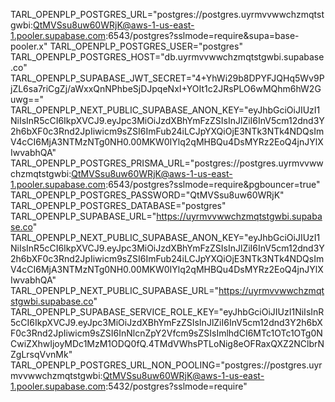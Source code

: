TARL_OPENPLP_POSTGRES_URL="postgres://postgres.uyrmvvwwchzmqtstgwbi:QtMVSsu8uw60WRjK@aws-1-us-east-1.pooler.supabase.com:6543/postgres?sslmode=require&supa=base-pooler.x"
TARL_OPENPLP_POSTGRES_USER="postgres"
TARL_OPENPLP_POSTGRES_HOST="db.uyrmvvwwchzmqtstgwbi.supabase.co"
TARL_OPENPLP_SUPABASE_JWT_SECRET="4+YhWi29b8DPYFJQHq5Wv9PjZL6sa7riCgZj/aWxxQnNPhbeSjDJpqeNxI+YOIt1c2JRsPLO6wMQhm6hW2Guwg=="
TARL_OPENPLP_NEXT_PUBLIC_SUPABASE_ANON_KEY="eyJhbGciOiJIUzI1NiIsInR5cCI6IkpXVCJ9.eyJpc3MiOiJzdXBhYmFzZSIsInJlZiI6InV5cm12dnd3Y2h6bXF0c3Rnd2JpIiwicm9sZSI6ImFub24iLCJpYXQiOjE3NTk3NTk4NDQsImV4cCI6MjA3NTMzNTg0NH0.00MKW0IYlq2qMHBQu4DsMYRz2EoQ4jnJYlXIwvabhQA"
TARL_OPENPLP_POSTGRES_PRISMA_URL="postgres://postgres.uyrmvvwwchzmqtstgwbi:QtMVSsu8uw60WRjK@aws-1-us-east-1.pooler.supabase.com:6543/postgres?sslmode=require&pgbouncer=true"
TARL_OPENPLP_POSTGRES_PASSWORD="QtMVSsu8uw60WRjK"
TARL_OPENPLP_POSTGRES_DATABASE="postgres"
TARL_OPENPLP_SUPABASE_URL="https://uyrmvvwwchzmqtstgwbi.supabase.co"
TARL_OPENPLP_NEXT_PUBLIC_SUPABASE_ANON_KEY="eyJhbGciOiJIUzI1NiIsInR5cCI6IkpXVCJ9.eyJpc3MiOiJzdXBhYmFzZSIsInJlZiI6InV5cm12dnd3Y2h6bXF0c3Rnd2JpIiwicm9sZSI6ImFub24iLCJpYXQiOjE3NTk3NTk4NDQsImV4cCI6MjA3NTMzNTg0NH0.00MKW0IYlq2qMHBQu4DsMYRz2EoQ4jnJYlXIwvabhQA"
TARL_OPENPLP_NEXT_PUBLIC_SUPABASE_URL="https://uyrmvvwwchzmqtstgwbi.supabase.co"
TARL_OPENPLP_SUPABASE_SERVICE_ROLE_KEY="eyJhbGciOiJIUzI1NiIsInR5cCI6IkpXVCJ9.eyJpc3MiOiJzdXBhYmFzZSIsInJlZiI6InV5cm12dnd3Y2h6bXF0c3Rnd2JpIiwicm9sZSI6InNlcnZpY2Vfcm9sZSIsImlhdCI6MTc1OTc1OTg0NCwiZXhwIjoyMDc1MzM1ODQ0fQ.4TMdVWhsPTLoNig8eOFRaxQXZ2NClbrNZgLrsqVvnMk"
TARL_OPENPLP_POSTGRES_URL_NON_POOLING="postgres://postgres.uyrmvvwwchzmqtstgwbi:QtMVSsu8uw60WRjK@aws-1-us-east-1.pooler.supabase.com:5432/postgres?sslmode=require"
